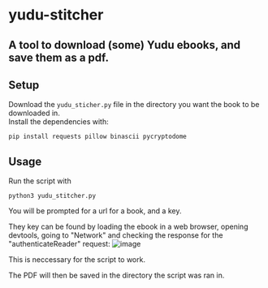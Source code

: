 # yudu-stitcher
A tool to download (some) Yudu ebooks, and save them as a pdf.
-------

## Setup 

Download the `yudu_sticher.py` file in the directory you want the book to be downloaded in.  
Install the dependencies with:
``` shell
pip install requests pillow binascii pycryptodome
```

## Usage

Run the script with
``` shell
python3 yudu_stitcher.py
````
You will be prompted for a url for a book, and a key. 

They key can be found by loading the ebook in a web browser, opening devtools, going to "Network" and checking the response for the "authenticateReader" request:
![image](https://github.com/user-attachments/assets/26c646d8-4724-4360-b03e-44aebbaf54e7)

This is neccessary for the script to work. 

The PDF will then be saved in the directory the script was ran in.
